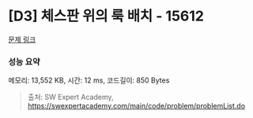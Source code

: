 # [D3] 체스판 위의 룩 배치 - 15612 

[문제 링크](https://swexpertacademy.com/main/code/problem/problemDetail.do?contestProbId=AYOBfxwaAXsDFATW) 

### 성능 요약

메모리: 13,552 KB, 시간: 12 ms, 코드길이: 850 Bytes



> 출처: SW Expert Academy, https://swexpertacademy.com/main/code/problem/problemList.do